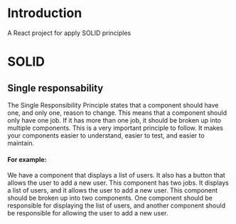 # Introduction
A React project for apply SOLID principles

# SOLID

## Single responsability
The Single Responsibility Principle states that a component should have
one, and only one, reason to change. This means that a component should only have one job. If it has more
than one job, it should be broken up into multiple components.
This is a very important principle to follow. It makes your components easier to understand, easier to test, and easier to maintain.

#### For example: 
We have a component that displays a list of users. It
also has a button that allows the user to add a new user. This component has two jobs. It displays a list of users, and it allows
the user to add a new user. This component should be broken up into two
components. One component should be responsible for displaying the list
of users, and another component should be responsible for allowing the
user to add a new user.


